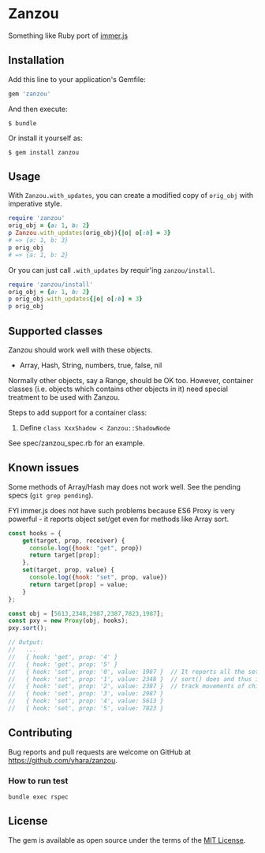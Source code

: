 # Zanzou

Something like Ruby port of [immer.js](https://github.com/immerjs/immer)

## Installation

Add this line to your application's Gemfile:

```ruby
gem 'zanzou'
```

And then execute:

    $ bundle

Or install it yourself as:

    $ gem install zanzou

## Usage

With `Zanzou.with_updates`, you can create a modified copy of `orig_obj` with
imperative style.

```rb
require 'zanzou'
orig_obj = {a: 1, b: 2}
p Zanzou.with_updates(orig_obj){|o| o[:b] = 3}
# => {a: 1, b: 3}
p orig_obj
# => {a: 1, b: 2}
```

Or you can just call `.with_updates` by requir'ing `zanzou/install`.

```rb
require 'zanzou/install'
orig_obj = {a: 1, b: 2}
p orig_obj.with_updates{|o| o[:b] = 3}
p orig_obj
```

## Supported classes

Zanzou should work well with these objects.

- Array, Hash, String, numbers, true, false, nil

Normally other objects, say a Range, should be OK too. However, container
classes (i.e. objects which contains other objects in it) need special
treatment to be used with Zanzou.

Steps to add support for a container class:

1. Define `class XxxShadow < Zanzou::ShadowNode` 

See spec/zanzou_spec.rb for an example.

## Known issues

Some methods of Array/Hash may does not work well. See the pending specs (`git grep pending`).

FYI immer.js does not have such problems because ES6 Proxy is very powerful - it
reports object set/get even for methods like Array sort.

```js
const hooks = {
    get(target, prop, receiver) {
      console.log({hook: "get", prop})
      return target[prop];
    },
    set(target, prop, value) {
      console.log({hook: "set", prop, value})
      return target[prop] = value;
    }
};

const obj = [5613,2348,2987,2387,7823,1987];
const pxy = new Proxy(obj, hooks);
pxy.sort();

// Output:
//   ...
//   { hook: 'get', prop: '4' }
//   { hook: 'get', prop: '5' }
//   { hook: 'set', prop: '0', value: 1987 }  // It reports all the set/get operations
//   { hook: 'set', prop: '1', value: 2348 }  // sort() does and thus immer.js can
//   { hook: 'set', prop: '2', value: 2387 }  // track movements of child elements.
//   { hook: 'set', prop: '3', value: 2987 }
//   { hook: 'set', prop: '4', value: 5613 }
//   { hook: 'set', prop: '5', value: 7823 }
```

## Contributing

Bug reports and pull requests are welcome on GitHub at https://github.com/yhara/zanzou.

### How to run test

    bundle exec rspec

## License

The gem is available as open source under the terms of the [MIT License](https://opensource.org/licenses/MIT).
